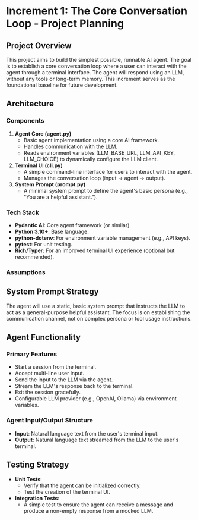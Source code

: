 # Increment 1: The Core Conversation Loop - Project Planning

## Project Overview
This project aims to build the simplest possible, runnable AI agent. The goal is to establish a core conversation loop where a user can interact with the agent through a terminal interface. The agent will respond using an LLM, without any tools or long-term memory. This increment serves as the foundational baseline for future development.

## Architecture

### Components
  1.  **Agent Core (agent.py)**
      *   Basic agent implementation using a core AI framework.
      *   Handles communication with the LLM.
      *   Reads environment variables (LLM_BASE_URL, LLM_API_KEY, LLM_CHOICE) to dynamically configure the LLM client.
  2.  **Terminal UI (cli.py)**
      *   A simple command-line interface for users to interact with the agent.
      *   Manages the conversation loop (input -> agent -> output).
  3.  **System Prompt (prompt.py)**
      *   A minimal system prompt to define the agent's basic persona (e.g., "You are a helpful assistant.").

### Tech Stack
  - **Pydantic AI**: Core agent framework (or similar).
  - **Python 3.10+**: Base language.
  - **python-dotenv**: For environment variable management (e.g., API keys).
  - **pytest**: For unit testing.
  - **Rich/Typer**: For an improved terminal UI experience (optional but recommended).

### Assumptions

## System Prompt Strategy
  The agent will use a static, basic system prompt that instructs the LLM to act as a general-purpose helpful assistant. The focus is on establishing the communication channel, not on complex persona or tool usage instructions.

## Agent Functionality

  ### Primary Features
  -   Start a session from the terminal.
  -   Accept multi-line user input.
  -   Send the input to the LLM via the agent.
  -   Stream the LLM's response back to the terminal.
  -   Exit the session gracefully.
  -   Configurable LLM provider (e.g., OpenAI, Ollama) via environment variables.

  ### Agent Input/Output Structure
  -   **Input**: Natural language text from the user's terminal input.
  -   **Output**: Natural language text streamed from the LLM to the user's terminal.

## Testing Strategy
-   **Unit Tests**:
    -   Verify that the agent can be initialized correctly.
    -   Test the creation of the terminal UI.
-   **Integration Tests**:
    -   A simple test to ensure the agent can receive a message and produce a non-empty response from a mocked LLM.
